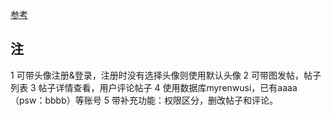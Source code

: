 ﻿

[参考](http://www.jianshu.com/p/a0f03424d6d7)

注
----
1 可带头像注册&登录，注册时没有选择头像则使用默认头像
2 可带图发帖，帖子列表
3 帖子详情查看，用户评论帖子
4 使用数据库myrenwusi，已有aaaa（psw：bbbb）等账号
5 带补充功能：权限区分，删改帖子和评论。







